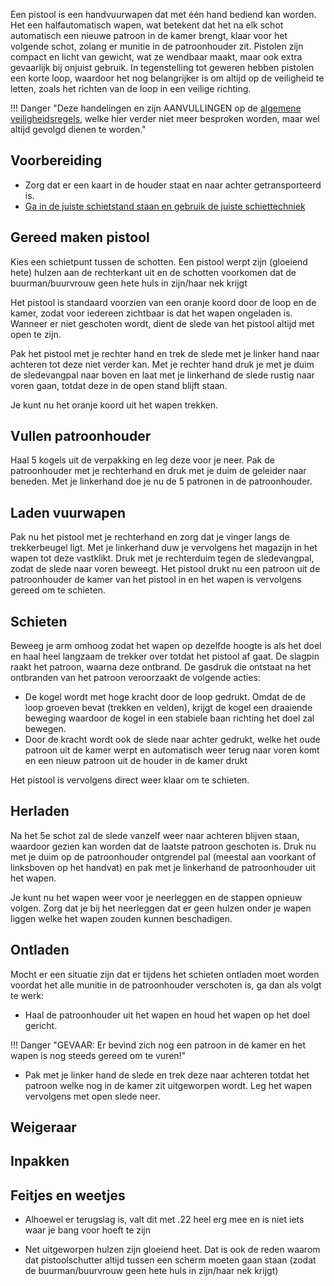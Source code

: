 Een pistool is een handvuurwapen dat met één hand bediend kan worden. Het een halfautomatisch wapen, wat betekent dat het na elk schot automatisch een nieuwe patroon in de kamer brengt, klaar voor het volgende schot, zolang er munitie in de patroonhouder zit. Pistolen zijn compact en licht van gewicht, wat ze wendbaar maakt, maar ook extra gevaarlijk bij onjuist gebruik. In tegenstelling tot geweren hebben pistolen een korte loop, waardoor het nog belangrijker is om altijd op de veiligheid te letten, zoals het richten van de loop in een veilige richting.

!!! Danger "Deze handelingen en zijn AANVULLINGEN op de [algemene veiligheidsregels](../veiligheid/veiligheid-op-de-baan.md), welke hier verder niet meer besproken worden, maar wel altijd gevolgd dienen te worden."

## Voorbereiding
* Zorg dat er een kaart in de houder staat en naar achter getransporteerd is.
* [Ga in de juiste schietstand staan en gebruik de juiste schiettechniek](schiettechniek-en-houding.md)

## Gereed maken pistool
Kies een schietpunt tussen de schotten. Een pistool werpt zijn (gloeiend hete) hulzen aan de rechterkant uit en de schotten voorkomen dat de buurman/buurvrouw geen hete huls in zijn/haar nek krijgt

Het pistool is standaard voorzien van een oranje koord door de loop en de kamer, zodat voor iedereen zichtbaar is dat het wapen ongeladen is. Wanneer er niet geschoten wordt, dient de slede van het pistool altijd met open te zijn.

Pak het pistool met je rechter hand en trek de slede met je linker hand naar achteren tot deze niet verder kan. Met je rechter hand druk je met je duim de sledevangpal naar boven en laat met je linkerhand de slede rustig naar voren gaan, totdat deze in de open stand blijft staan.

Je kunt nu het oranje koord uit het wapen trekken.

## Vullen patroonhouder
Haal 5 kogels uit de verpakking en leg deze voor je neer. Pak de patroonhouder met je rechterhand en druk met je duim de geleider naar beneden. Met je linkerhand doe je nu de 5 patronen in de patroonhouder.

## Laden vuurwapen
Pak nu het pistool met je rechterhand en zorg dat je vinger langs de trekkerbeugel ligt. Met je linkerhand duw je vervolgens het magazijn in het wapen tot deze vastklikt. Druk met je rechterduim tegen de sledevangpal, zodat de slede naar voren beweegt. Het pistool drukt nu een patroon uit de patroonhouder de kamer van het pistool in en het wapen is vervolgens gereed om te schieten.

## Schieten
Beweeg je arm omhoog zodat het wapen op dezelfde hoogte is als het doel en haal heel langzaam de trekker over totdat het pistool af gaat. De slagpin raakt het patroon, waarna deze ontbrand. De gasdruk die ontstaat na het ontbranden van het patroon veroorzaakt de volgende acties:

* De kogel wordt met hoge kracht door de loop gedrukt. Omdat de de loop groeven bevat (trekken en velden), krijgt de kogel een draaiende beweging waardoor de kogel in een stabiele baan richting het doel zal bewegen.
* Door de kracht wordt ook de slede naar achter gedrukt, welke het oude patroon uit de kamer werpt en automatisch weer terug naar voren komt en een nieuw patroon uit de houder in de kamer drukt

Het pistool is vervolgens direct weer klaar om te schieten.

## Herladen
Na het 5e schot zal de slede vanzelf weer naar achteren blijven staan, waardoor gezien kan worden dat de laatste patroon geschoten is. Druk nu met je duim op de patroonhouder ontgrendel pal (meestal aan voorkant of linksboven op het handvat) en pak met je linkerhand de patroonhouder uit het wapen. 

Je kunt nu het wapen weer voor je neerleggen en de stappen opnieuw volgen. Zorg dat je bij het neerleggen dat er geen hulzen onder je wapen liggen welke het wapen zouden kunnen beschadigen.

## Ontladen
Mocht er een situatie zijn dat er tijdens het schieten ontladen moet worden voordat het alle munitie in de patroonhouder verschoten is, ga dan als volgt te werk:

* Haal de patroonhouder uit het wapen en houd het wapen op het doel gericht. 

!!! Danger "GEVAAR: Er bevind zich nog een patroon in de kamer en het wapen is nog steeds gereed om te vuren!"

* Pak met je linker hand de slede en trek deze naar achteren totdat het patroon welke nog in de kamer zit uitgeworpen wordt. Leg het wapen vervolgens met open slede neer.

## Weigeraar


## Inpakken

## Feitjes en weetjes
* Alhoewel er terugslag is, valt dit met .22 heel erg mee en is niet iets waar je bang voor hoeft te zijn

* Net uitgeworpen hulzen zijn gloeiend heet. Dat is ook de reden waarom dat pistoolschutter altijd tussen een scherm moeten gaan staan (zodat de buurman/buurvrouw geen hete huls in zijn/haar nek krijgt)


